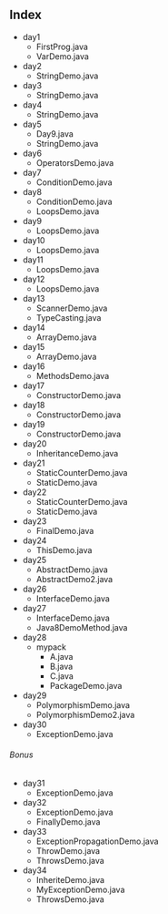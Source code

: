 ## Index
- day1
    - FirstProg.java
    - VarDemo.java
- day2
    - StringDemo.java
- day3
    - StringDemo.java
- day4
    - StringDemo.java
- day5
    - Day9.java 
    - StringDemo.java
- day6
    - OperatorsDemo.java
- day7
    - ConditionDemo.java
- day8
    - ConditionDemo.java       
    - LoopsDemo.java 
- day9
    - LoopsDemo.java
- day10
    - LoopsDemo.java
- day11
    - LoopsDemo.java
- day12
    - LoopsDemo.java
- day13
    - ScannerDemo.java
    - TypeCasting.java
- day14
    - ArrayDemo.java
- day15
    - ArrayDemo.java
- day16
    - MethodsDemo.java
- day17
    - ConstructorDemo.java
- day18
    - ConstructorDemo.java
- day19
    - ConstructorDemo.java
- day20
    - InheritanceDemo.java
- day21
    - StaticCounterDemo.java
    - StaticDemo.java
- day22
    - StaticCounterDemo.java
    - StaticDemo.java
- day23
    - FinalDemo.java
- day24
    - ThisDemo.java
- day25
    - AbstractDemo.java
    - AbstractDemo2.java
- day26
    - InterfaceDemo.java
- day27
    - InterfaceDemo.java
    - Java8DemoMethod.java
- day28
    - mypack
        - A.java
        - B.java
        - C.java
        - PackageDemo.java
- day29
    - PolymorphismDemo.java
    - PolymorphismDemo2.java
- day30
    - ExceptionDemo.java
###### Bonus 
- day31
    - ExceptionDemo.java
- day32
    - ExceptionDemo.java
    - FinallyDemo.java
- day33
    - ExceptionPropagationDemo.java
    - ThrowDemo.java
    - ThrowsDemo.java
- day34
    - InheriteDemo.java
    - MyExceptionDemo.java
    - ThrowsDemo.java            